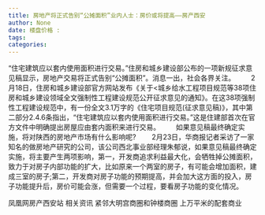 ```yaml
---
title: 房地产将正式告别“公摊面积”业内人士：房价或将提高——房产西安
author: None
date: 楼盘价格 : 
tags: 
categories: 
---
```

                        
<!-- more -->
“住宅建筑应以套内使用面积进行交易。”住房和城乡建设部公布的一项新规征求意见稿显示，房地产交易将正式告别“公摊面积”。消息一出，社会各界关注。
　　2月18日，住房和城乡建设部官方网站发布《关于<城乡给水工程项目规范等38项住房和城乡建设领域全文强制性工程建设规范公开征求意见的通知》。在这38项强制性工程建设规范中，有一份全文3.1万字的《住宅项目规范(征求意见稿)》，其中第二部分2.4.6条指出，“住宅建筑应以套内使用面积进行交易。”这是住建部首次在官方文件中明确提出房屋应由套内面积来进行交易。
　　如果意见稿最终确定实施，将对陕西的房地产市场有什么影响呢?
　　2月23日，华商报记者采访了一家知名的做房地产研究的公司，该公司西北事业部经理朱郁说，如果意见稿最终确定实施，将主要产生两项影响，第一，开发商追求利益最大化，会牺牲掉公摊面积，致力于对房子内部功能的扩大，比如原来一个两室的房子，有可能会增加面积，建成三室的房子;第二，开发商对房子功能的预期提高，并会加大这方面的投入，房子功能提升后，房价可能会涨，但需要一个过程，要看房子功能的变化情况。
                        
                        
                        
                        
                                        
                    
                    
                
                    
                    
                    
                
                    
                
凤凰网房产西安站
相关资讯
紧邻大明宫商圈和钟楼商圈
上万平米的配套商业
	                        
	                    
	                        
	                    

